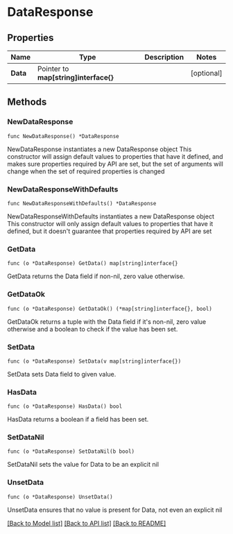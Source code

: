# DataResponse

## Properties

Name | Type | Description | Notes
------------ | ------------- | ------------- | -------------
**Data** | Pointer to **map[string]interface{}** |  | [optional] 

## Methods

### NewDataResponse

`func NewDataResponse() *DataResponse`

NewDataResponse instantiates a new DataResponse object
This constructor will assign default values to properties that have it defined,
and makes sure properties required by API are set, but the set of arguments
will change when the set of required properties is changed

### NewDataResponseWithDefaults

`func NewDataResponseWithDefaults() *DataResponse`

NewDataResponseWithDefaults instantiates a new DataResponse object
This constructor will only assign default values to properties that have it defined,
but it doesn't guarantee that properties required by API are set

### GetData

`func (o *DataResponse) GetData() map[string]interface{}`

GetData returns the Data field if non-nil, zero value otherwise.

### GetDataOk

`func (o *DataResponse) GetDataOk() (*map[string]interface{}, bool)`

GetDataOk returns a tuple with the Data field if it's non-nil, zero value otherwise
and a boolean to check if the value has been set.

### SetData

`func (o *DataResponse) SetData(v map[string]interface{})`

SetData sets Data field to given value.

### HasData

`func (o *DataResponse) HasData() bool`

HasData returns a boolean if a field has been set.

### SetDataNil

`func (o *DataResponse) SetDataNil(b bool)`

 SetDataNil sets the value for Data to be an explicit nil

### UnsetData
`func (o *DataResponse) UnsetData()`

UnsetData ensures that no value is present for Data, not even an explicit nil

[[Back to Model list]](HOW-TO.md#documentation-for-models) [[Back to API list]](HOW-TO.md#documentation-for-api-endpoints) [[Back to README]](HOW-TO.md)


